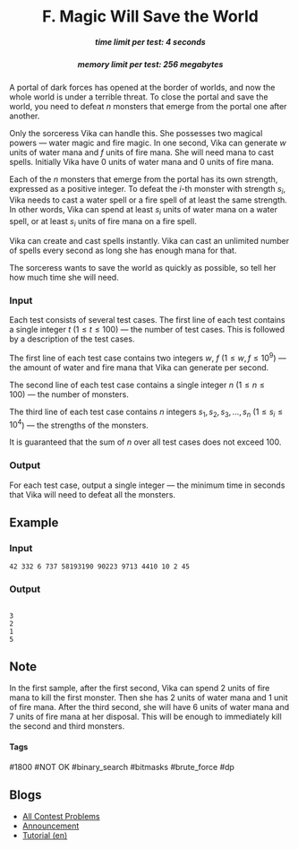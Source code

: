 <h1 style='text-align: center;'> F. Magic Will Save the World</h1>

<h5 style='text-align: center;'>time limit per test: 4 seconds</h5>
<h5 style='text-align: center;'>memory limit per test: 256 megabytes</h5>

A portal of dark forces has opened at the border of worlds, and now the whole world is under a terrible threat. To close the portal and save the world, you need to defeat $n$ monsters that emerge from the portal one after another.

Only the sorceress Vika can handle this. She possesses two magical powers — water magic and fire magic. In one second, Vika can generate $w$ units of water mana and $f$ units of fire mana. She will need mana to cast spells. Initially Vika have $0$ units of water mana and $0$ units of fire mana.

Each of the $n$ monsters that emerge from the portal has its own strength, expressed as a positive integer. To defeat the $i$-th monster with strength $s_i$, Vika needs to cast a water spell or a fire spell of at least the same strength. In other words, Vika can spend at least $s_i$ units of water mana on a water spell, or at least $s_i$ units of fire mana on a fire spell.

Vika can create and cast spells instantly. Vika can cast an unlimited number of spells every second as long she has enough mana for that.

The sorceress wants to save the world as quickly as possible, so tell her how much time she will need.

### Input

Each test consists of several test cases. The first line of each test contains a single integer $t$ ($1 \le t \le 100$) — the number of test cases. This is followed by a description of the test cases.

The first line of each test case contains two integers $w$, $f$ ($1 \le w, f \le 10^9$) — the amount of water and fire mana that Vika can generate per second.

The second line of each test case contains a single integer $n$ ($1 \le n \le 100$) — the number of monsters.

The third line of each test case contains $n$ integers $s_1, s_2, s_3, \dots, s_n$ ($1 \le s_i \le 10^4$) — the strengths of the monsters.

It is guaranteed that the sum of $n$ over all test cases does not exceed $100$.

### Output

For each test case, output a single integer — the minimum time in seconds that Vika will need to defeat all the monsters.

## Example

### Input


```text
42 332 6 737 58193190 90223 9713 4410 10 2 45
```
### Output

```text

3
2
1
5

```
## Note

In the first sample, after the first second, Vika can spend $2$ units of fire mana to kill the first monster. Then she has $2$ units of water mana and $1$ unit of fire mana. After the third second, she will have $6$ units of water mana and $7$ units of fire mana at her disposal. This will be enough to immediately kill the second and third monsters.



#### Tags 

#1800 #NOT OK #binary_search #bitmasks #brute_force #dp 

## Blogs
- [All Contest Problems](../Codeforces_Round_894_(Div._3).md)
- [Announcement](../blogs/Announcement.md)
- [Tutorial (en)](../blogs/Tutorial_(en).md)

